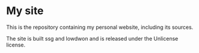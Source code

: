 # My site
This is the repository containing my personal website, including its sources.

The site is built ssg and lowdwon and is released under the Unlicense license.
